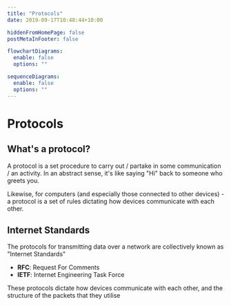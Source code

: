```yaml
---
title: "Protocols"
date: 2019-09-17T10:48:44+10:00

hiddenFromHomePage: false
postMetaInFooter: false

flowchartDiagrams:
  enable: false
  options: ""

sequenceDiagrams:
  enable: false
  options: ""
---
```


# Protocols

## What&apos;s a protocol?

A protocol is a set procedure to carry out / partake in some communication / an activity. In an abstract sense, it's like saying "Hi" back to someone who greets you.

Likewise, for computers (and especially those connected to other devices) - a protocol is a set of rules dictating how devices communicate with each other.

## Internet Standards

The protocols for transmitting data over a network are collectively known as "Internet Standards"

- **RFC**: Request For Comments
- **IETF**: Internet Engineering Task Force

These protocols dictate how devices communicate with each other, and the structure of the packets that they utilise
